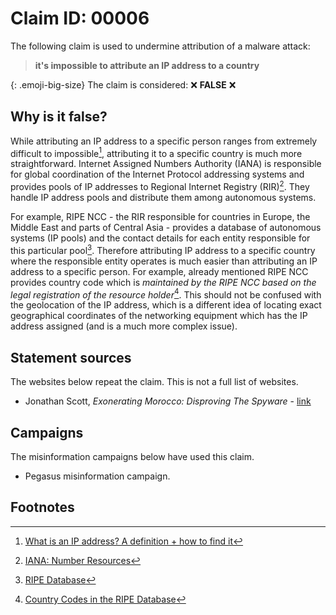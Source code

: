 <style>
.emoji-big-size img {height: 12px; width: 12px;}
</style>
# Claim ID: 00006

The following claim is used to undermine attribution of a malware attack:

> **it's impossible to attribute an IP address to a country**

{: .emoji-big-size}
The claim is considered: :x: **FALSE** :x:

## Why is it false?
While attributing an IP address to a specific person ranges from extremely difficult to impossible[^norton], attributing it to a specific country is much more straightforward. Internet Assigned Numbers Authority (IANA) is responsible for global coordination of the Internet Protocol addressing systems and provides pools of IP addresses to Regional Internet Registry (RIR)[^iana]. They handle IP address pools and distribute them among autonomous systems.

For example, RIPE NCC - the RIR responsible for countries in Europe, the Middle East and parts of Central Asia - provides a database of autonomous systems (IP pools) and the contact details for each entity responsible for this particular pool[^ripe]. Therefore attributing IP address to a specific country where the responsible entity operates is much easier than attributing an IP address to a specific person. For example, already mentioned RIPE NCC provides country code which is _maintained by the RIPE NCC based on the legal registration of the resource holder_[^ripecc]. This should not be confused with the geolocation of the IP address, which is a different idea of locating exact geographical coordinates of the networking equipment which has the IP address assigned (and is a much more complex issue).

## Statement sources
The websites below repeat the claim. This is not a full list of websites.
* Jonathan Scott, _Exonerating Morocco: Disproving The Spyware_ - [link](https://www.researchgate.net/publication/368607677_Exonerating_Morocco_EXONERATING_MOROCCO_DISPROVING_THE_SPYWARE)

## Campaigns
The misinformation campaigns below have used this claim.
* Pegasus misinformation campaign.

## Footnotes
[^norton]: [What is an IP address? A definition + how to find it](https://uk.norton.com/blog/privacy/what-is-an-ip-address)
[^iana]: [IANA: Number Resources](https://www.iana.org/numbers)
[^ripe]: [RIPE Database](https://www.ripe.net/manage-ips-and-asns/db)
[^ripecc]: [Country Codes in the RIPE Database](https://labs.ripe.net/author/kjerstin-burdiek/country-codes-in-the-ripe-database/)
